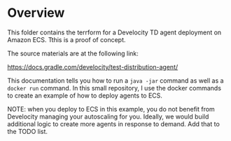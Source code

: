 # Overview

This folder contains the terrform for a Develocity TD agent deployment on Amazon ECS.  Tthis is a proof of concept.

The source materials are at the following link:

https://docs.gradle.com/develocity/test-distribution-agent/

This documentation tells you how to run a `java -jar` command as well as a `docker run` command.  In this small repository, I use the docker commands to create an example of how to deploy agents to ECS.

NOTE: when you deploy to ECS in this example, you do not benefit from Develocity managing your autoscaling for you.  Ideally, we would build additional logic to create more agents in response to demand.  Add that to the TODO list.


